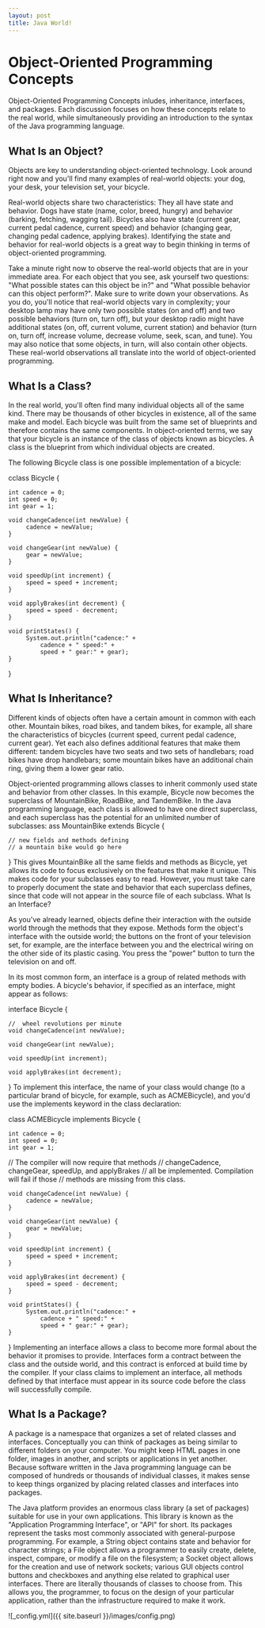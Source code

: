 ```yaml
---
layout: post
title: Java World!
---
```


# Object-Oriented Programming Concepts

 Object-Oriented Programming Concepts inludes, inheritance, interfaces, and packages. Each discussion focuses on how these concepts relate to the real world, while simultaneously providing an introduction to the syntax of the Java programming language.
## What Is an Object?
 Objects are key to understanding object-oriented technology. Look around right now and you'll find many examples of real-world objects: your dog, your desk, your television set, your bicycle.

 Real-world objects share two characteristics: They all have state and behavior. Dogs have state (name, color, breed, hungry) and behavior (barking, fetching, wagging tail). Bicycles also have state (current gear, current pedal cadence, current speed) and behavior (changing gear, changing pedal cadence, applying brakes). Identifying the state and behavior for real-world objects is a great way to begin thinking in terms of object-oriented programming.

 Take a minute right now to observe the real-world objects that are in your immediate area. For each object that you see, ask yourself two questions: "What possible states can this object be in?" and "What possible behavior can this object perform?". Make sure to write down your observations. As you do, you'll notice that real-world objects vary in complexity; your desktop lamp may have only two possible states (on and off) and two possible behaviors (turn on, turn off), but your desktop radio might have additional states (on, off, current volume, current station) and behavior (turn on, turn off, increase volume, decrease volume, seek, scan, and tune). You may also notice that some objects, in turn, will also contain other objects. These real-world observations all translate into the world of object-oriented programming.

## What Is a Class?
In the real world, you'll often find many individual objects all of the same kind. There may be thousands of other bicycles in existence, all of the same make and model. Each bicycle was built from the same set of blueprints and therefore contains the same components. In object-oriented terms, we say that your bicycle is an instance of the class of objects known as bicycles. A class is the blueprint from which individual objects are created.

The following Bicycle class is one possible implementation of a bicycle:


cclass Bicycle {

    int cadence = 0;
    int speed = 0;
    int gear = 1;

    void changeCadence(int newValue) {
         cadence = newValue;
    }

    void changeGear(int newValue) {
         gear = newValue;
    }

    void speedUp(int increment) {
         speed = speed + increment;   
    }

    void applyBrakes(int decrement) {
         speed = speed - decrement;
    }

    void printStates() {
         System.out.println("cadence:" +
             cadence + " speed:" + 
             speed + " gear:" + gear);
    }
}
## What Is Inheritance?
 Different kinds of objects often have a certain amount in common with each other. Mountain bikes, road bikes, and tandem bikes, for example, all share the characteristics of bicycles (current speed, current pedal cadence, current gear). Yet each also defines additional features that make them different: tandem bicycles have two seats and two sets of handlebars; road bikes have drop handlebars; some mountain bikes have an additional chain ring, giving them a lower gear ratio.

  Object-oriented programming allows classes to inherit commonly used state and behavior from other classes. In this example, Bicycle now becomes the superclass of MountainBike, RoadBike, and TandemBike. In the Java programming language, each class is allowed to have one direct superclass, and each superclass has the potential for an unlimited number of subclasses:
 ass MountainBike extends Bicycle {

    // new fields and methods defining 
    // a mountain bike would go here

}
 This gives MountainBike all the same fields and methods as Bicycle, yet allows its code to focus exclusively on the features that make it unique. This makes code for your subclasses easy to read. However, you must take care to properly document the state and behavior that each superclass defines, since that code will not appear in the source file of each subclass.
 What Is an Interface?

As you've already learned, objects define their interaction with the outside world through the methods that they expose. Methods form the object's interface with the outside world; the buttons on the front of your television set, for example, are the interface between you and the electrical wiring on the other side of its plastic casing. You press the "power" button to turn the television on and off.

In its most common form, an interface is a group of related methods with empty bodies. A bicycle's behavior, if specified as an interface, might appear as follows:

interface Bicycle {

    //  wheel revolutions per minute
    void changeCadence(int newValue);

    void changeGear(int newValue);

    void speedUp(int increment);

    void applyBrakes(int decrement);
}
 To implement this interface, the name of your class would change (to a particular brand of bicycle, for example, such as ACMEBicycle), and you'd use the implements keyword in the class declaration:

class ACMEBicycle implements Bicycle {

    int cadence = 0;
    int speed = 0;
    int gear = 1;

   // The compiler will now require that methods
   // changeCadence, changeGear, speedUp, and applyBrakes
   // all be implemented. Compilation will fail if those
   // methods are missing from this class.

    void changeCadence(int newValue) {
         cadence = newValue;
    }

    void changeGear(int newValue) {
         gear = newValue;
    }

    void speedUp(int increment) {
         speed = speed + increment;   
    }

    void applyBrakes(int decrement) {
         speed = speed - decrement;
    }

    void printStates() {
         System.out.println("cadence:" +
             cadence + " speed:" + 
             speed + " gear:" + gear);
    }
}
 Implementing an interface allows a class to become more formal about the behavior it promises to provide. Interfaces form a contract between the class and the outside world, and this contract is enforced at build time by the compiler. If your class claims to implement an interface, all methods defined by that interface must appear in its source code before the class will successfully compile.
 ## What Is a Package?

A package is a namespace that organizes a set of related classes and interfaces. Conceptually you can think of packages as being similar to different folders on your computer. You might keep HTML pages in one folder, images in another, and scripts or applications in yet another. Because software written in the Java programming language can be composed of hundreds or thousands of individual classes, it makes sense to keep things organized by placing related classes and interfaces into packages.

The Java platform provides an enormous class library (a set of packages) suitable for use in your own applications. This library is known as the "Application Programming Interface", or "API" for short. Its packages represent the tasks most commonly associated with general-purpose programming. For example, a String object contains state and behavior for character strings; a File object allows a programmer to easily create, delete, inspect, compare, or modify a file on the filesystem; a Socket object allows for the creation and use of network sockets; various GUI objects control buttons and checkboxes and anything else related to graphical user interfaces. There are literally thousands of classes to choose from. This allows you, the programmer, to focus on the design of your particular application, rather than the infrastructure required to make it work.


![_config.yml]({{ site.baseurl }}/images/config.png)


